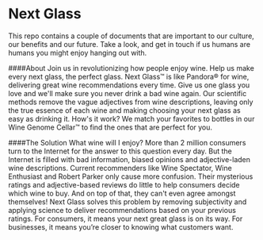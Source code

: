 Next Glass
=======

This repo contains a couple of documents that are important to our culture, our benefits and our future. Take a look, and get in touch if us humans are humans you might enjoy hanging out with.

####About
Join us in revolutionizing how people enjoy wine. Help us make every next glass, the perfect glass. Next Glass™ is like Pandora® for wine, delivering great wine recommendations every time. Give us one glass you love and we'll make sure you never drink a bad wine again. Our scientific methods remove the vague adjectives from wine descriptions, leaving only the true essence of each wine and making choosing your next glass as easy as drinking it. How's it work? We match your favorites to bottles in our Wine Genome Cellar&trade; to find the ones that are perfect for you.

####The Solution
What wine will I enjoy? More than 2 million consumers turn to the Internet for the answer to this question every day. But the Internet is filled with bad information, biased opinions and adjective-laden wine descriptions. Current recommenders like Wine Spectator, Wine Enthusiast and Robert Parker only cause more confusion. Their mysterious ratings and adjective-based reviews do little to help consumers decide which wine to buy.  And on top of that, they can't even agree amongst themselves! Next Glass solves this problem by removing subjectivity and applying science to deliver recommendations based on your previous ratings. For consumers, it means your next great glass is on its way. For businesses, it means you’re closer to knowing what customers want.


